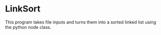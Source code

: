 # LinkSort

This program takes file inputs and turns them into a sorted linked list using the python node class.
